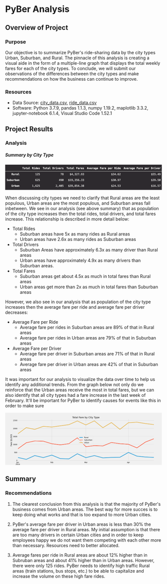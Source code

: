 # PyBer Analysis

## Overview of Project

### Purpose

Our objective is to summarize PyBer's ride-sharing data by the city types Urban, Suburban, and Rural. The pinnacle of this analysis is creating a visual aide in the form of a multiple-line graph that displays the total weekly fares for each of the city types. To conclude, we will submit our observations of the differences between the city types and make recommendations on how the business can continue to improve.

### Resources

- Data Source: [city_data.csv](Resources/city_data.csv), [ride_data.csv](Resources/ride_data.csv)
- Software: Python 3.7.9, pandas 1.1.3, numpy 1.19.2, maplotlib 3.3.2, jupyter-notebook 6.1.4, Visual Studio Code 1.52.1

## Project Results

### Analysis
##### Summary by City Type 
<img src='analysis/pyber_summary_df.png' title="Summary by City Type DataFrame">

When discussing city types we need to clarify that Rural areas are the least populous, Urban areas are the most populous, and Suburban areas fall inbetween. We see in our analysis (see above summary) that as population of the city type increases then the total rides, total drivers, and total fares increase. This relationship is described in more detail below:
- Total Rides
  - Suburban areas have 5x as many rides as Rural areas
  - Urban areas have 2.6x as many rides as Suburban areas
- Total Drivers
  - Suburban Areas have approximately 6.3x as many driver than Rural areas
  - Urban areas have approximately 4.9x as many drivers than Suburban areas.
- Total Fares
  - Suburban areas get about 4.5x as much in total fares than Rural areas
  - Urban areas get more than 2x as much in total fares than Suburban areas

However, we also see in our analysis that as population of the city type increases then the average fare per ride and average fare per driver decreases:
- Average Fare per Ride 
  - Average fare per rides in Suburban areas are 89% of that in Rural areas
  - Average fare per rides in Urban areas are 79% of that in Suburban areas
- Average Fare per Driver 
  - Average fare per driver in Suburban areas are 71% of that in Rural areas
  - Average fare per driver in Urban areas are 42% of that in Suburban areas

It was important for our analysis to visualize the data over time to help us identify any additional trends. From the graph below not only do we reinforce that the Urban areas receive the most in total fares, but we can also identify that all city types had a fare increase in the last week of February. It'll be important for PyBer to identify causes for events like this in order to make sure

<img src='analysis/PyBer_fare_summary.png' title="Total Fare by City Type ">

## Summary

### Recommendations

1. The clearest conclusion from this analysis is that the majority of PyBer's business comes from Urban areas. The best way for more succes is to keep doing what works and that is too expand to more Urban cities.

2.  PyBer's average fare per driver in Urban areas is less than 30% the average fare per driver in Rural areas. My initial assumption is that there are too many drivers in certain Urban cities and in order to keep employees happy we do not want them competing with each other more than necessary. Resources need to better allocated.

3. Average fares per ride in Rural areas are about 12% higher than in Subruban areas and about 41% higher than in Urban areas. However, there were only 125 rides. PyBer needs to identify high traffic Rural areas (train stations, bus stops, etc.) to be able to capitalize and increase the volume on these high fare rides.
